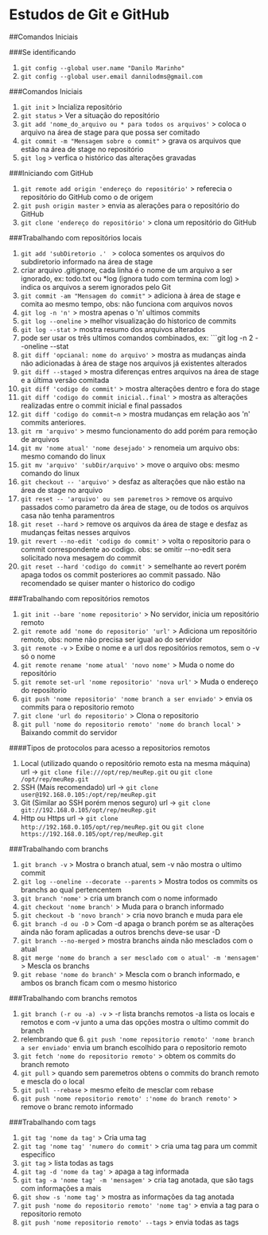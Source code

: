 # Estudos de Git e GitHub
##Comandos Iniciais

###Se identificando
1. ```git config --global user.name "Danilo Marinho"```
2. ```git config --global user.email dannilodms@gmail.com```

###Comandos Iniciais 
1. ```git init``` > Incializa repositório
2. ```git status``` > Ver a situação do repositório
3. ```git add 'nome_do_arquivo ou * para todos os arquivos'``` > coloca o arquivo na área de stage para que possa ser comitado
4. ```git commit -m "Mensagem sobre o commit"``` > grava os arquivos que estão na área de stage no repositório
3. ```git log``` > verfica o histórico das alterações gravadas

###Iniciando com GitHub
1. ```git remote add origin 'endereço do repositório'``` > referecia o repositório do GitHub como o de origem
2. ```git push origin master``` > envia as alerações para o repositório do GitHub
3. ```git clone 'endereço do repositório'``` > clona um repositório do GitHub

###Trabalhando com repositórios locais
1. ```git add 'subDiretorio .' ``` > coloca somentes os arquivos do subdiretorio informado na área de stage
2. criar arquivo .gitignore, cada linha é o nome de um arquivo a ser ignorado, ex: todo.txt ou *log (ignora tudo com termina com log) > indica os arquivos a serem ignorados pelo Git
3. ```git commit -am "Mensagem do commit"``` > adiciona à área de stage e comita ao mesmo tempo, obs: não funciona com arquivos novos
3. ```git log -n 'n'``` > mostra apenas o 'n' ultimos commits
4. ```git log --oneline``` > melhor visualização do historico de commits
5. ```git log --stat``` > mostra resumo dos arquivos alterados
6. pode ser usar os três ultimos comandos combinados, ex: ```git log -n 2 --oneline --stat
7. ```git diff 'opcianal: nome do arquivo'``` > mostra as mudanças ainda não adicionadas à área de stage nos arquivos já existentes alterados
8. ```git diff --staged``` > mostra diferenças entres arquivos na área de stage e a última versão comitada
9. ```git diff 'codigo do commit'``` > mostra alterações dentro e fora do stage
10. ```git diff 'codigo do commit inicial..final'``` > mostra as alterações realizadas entre o commit inicial e final passados
11. ```git diff 'codigo do commit~n``` > mostra mudanças em relação aos 'n' commits anteriores.
12. ```git rm 'arquivo'``` > mesmo funcionamento do add porém para remoção de arquivos
13. ```git mv 'nome atual' 'nome desejado'``` > renomeia um arquivo obs: mesmo comando do linux
14. ```git mv 'arquivo' 'subDir/arquivo'``` > move o arquivo obs: mesmo comando do linux
15. ```git checkout -- 'arquivo'``` > desfaz as alterações que não estão na área de stage no arquivo
16. ```git reset -- 'arquivo' ou sem paremetros``` > remove os arquivo passados como parametro da área de stage, ou de todos os arquivos casa não tenha paramentros
17. ```git reset --hard``` > remove os arquivos da área de stage e desfaz as mudanças feitas nesses arquivos
18. ```git revert --no-edit 'codigo do commit'``` > volta o repositorio para o commit correspondente ao codigo. obs: se omitir --no-edit sera solicitado nova mesagem do commit
19. ```git reset --hard 'codigo do commit'``` > semelhante ao revert porém apaga todos os commit posteriores ao commit passado. Não recomendado se quiser manter o historico do codigo

###Trabalhando com repositórios remotos
1. ```git init --bare 'nome repositorio'``` > No servidor, inicia um repositório remoto
2. ```git remote add 'nome do repositorio' 'url'``` > Adiciona um repositório remoto, obs: nome não precisa ser igual ao do servidor
3. ```git remote -v``` > Exibe o nome e a url dos repositórios remotos, sem o -v só o nome
4. ```git remote rename 'nome atual' 'novo nome'``` > Muda o nome do repositório
5. ```git remote set-url 'nome repositorio' 'nova url'``` > Muda o endereço do repositorio
6. ```git push 'nome repositorio' 'nome branch a ser enviado'``` > envia os commits para o repositorio remoto
7. ```git clone 'url do repositorio'``` > Clona o repositorio
8. ```git pull 'nome do repositorio remoto' 'nome do branch local'``` > Baixando commit do servidor

####Tipos de protocolos para acesso a repositorios remotos
1. Local (utilizado quando o repositório remoto esta na mesma máquina) url -> ```git clone file:///opt/rep/meuRep.git``` ou ```git clone /opt/rep/meuRep.git```
2. SSH (Mais recomendado) url -> ```git clone user@192.168.0.105:/opt/rep/meuRep.git```
3. Git (Similar ao SSH porém menos seguro) url -> ```git clone git://192.168.0.105/opt/rep/meuRep.git``` 
4. Http ou Https url -> ```git clone http://192.168.0.105/opt/rep/meuRep.git``` ou ```git clone https://192.168.0.105/opt/rep/meuRep.git```

###Trabalhando com branchs
1. ```git branch -v``` > Mostra o branch atual, sem -v não mostra o ultimo commit
2. ```git log --oneline --decorate --parents``` > Mostra todos os commits os branchs ao qual pertencentem
3. ```git branch 'nome'``` > cria um branch com o nome informado
4. ```git checkout 'nome branch'``` > Muda para o branch informado
5. ```git checkout -b 'novo branch'``` > cria novo branch e muda para ele
6. ```git branch -d ou -D``` > Com -d apaga o branch porém se as alterações ainda não foram aplicadas a outros brenchs deve-se usar -D
7. ```git branch --no-merged``` > mostra branchs ainda não mesclados com o atual
8. ```git merge 'nome do branch a ser mesclado com o atual' -m 'mensagem'``` > Mescla os branchs
9. ```git rebase 'nome do branch'``` > Mescla com o branch informado, e ambos os branch ficam com o mesmo historico

###Trabalhando com branchs remotos
1. ```git branch (-r ou -a) -v``` > -r lista branchs remotos -a lista os locais e remotos e com -v junto a uma das opções mostra o ultimo commit do branch
2. relembrando que 6. ```git push 'nome repositorio remoto' 'nome branch a ser enviado'``` envia um branch escolhido para o repositorio remoto
3. ```git fetch 'nome do repositorio remoto'``` > obtem os commits do branch remoto
4. ```git pull``` > quando sem paremetros obtens o commits do branch remoto e mescla do o local
5. ```git pull --rebase``` > mesmo efeito de mesclar com rebase
6. ```git push 'nome repositorio remoto' :'nome do branch remoto'``` > remove o branc remoto informado

###Trabalhando com tags
1. ```git tag 'nome da tag'``` > Cria uma tag
2. ```git tag 'nome tag' 'numero do commit'``` > cria uma tag para um commit especifico 
3. ```git tag``` > lista todas as tags
4. ```git tag -d 'nome da tag'``` > apaga a tag informada
5. ```git tag -a 'nome tag' -m 'mensagem'``` > cria tag anotada, que são tags com informações a mais
6. ```git show -s 'nome tag'``` > mostra as informações da tag anotada
7. ```git push 'nome do repositorio remoto' 'nome tag'``` > envia a tag para o repositorio remoto
8. ```git push 'nome repositorio remoto' --tags``` > envia todas as tags

